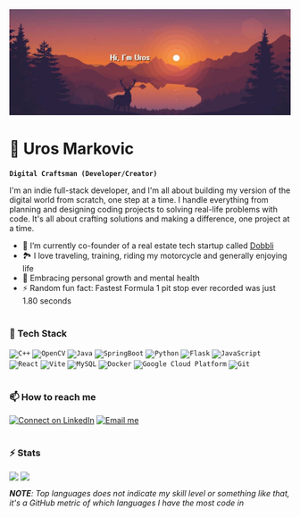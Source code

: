 <div align="center">
    <img src="https://raw.githubusercontent.com/urossm/urossm/main/assets/github_banner.jpg" alt="banner"/>
</div>

# 🍕 Uros Markovic
**`Digital Craftsman (Developer/Creator)`**

I'm an indie full-stack developer, and I'm all about building my version of the digital world from scratch, one step at a time. I handle everything from planning and designing coding projects to solving real-life problems with code. It's all about crafting solutions and making a difference, one project at a time.

- 🌟 I’m currently co-founder of a real estate tech startup called <a href="https://dobbli.com" target="_blank">Dobbli</a>
- 🏞️ I love traveling, training, riding my motorcycle and generally enjoying life
- 🌱 Embracing personal growth and mental health 
- ⚡ Random fun fact: Fastest Formula 1 pit stop ever recorded was just 1.80 seconds

#

### 🔧 Tech Stack

<code><img height="30" alt="C++" src="https://user-images.githubusercontent.com/25181517/192106073-90fffafe-3562-4ff9-a37e-c77a2da0ff58.png"></code>
<code><img height="30" alt="OpenCV" src="https://avatars.githubusercontent.com/u/5009934"></code>
<code><img height="30" alt="Java" src="https://user-images.githubusercontent.com/25181517/117201156-9a724800-adec-11eb-9a9d-3cd0f67da4bc.png"></code>
<code><img height="30" alt="SpringBoot" src="https://user-images.githubusercontent.com/25181517/183891303-41f257f8-6b3d-487c-aa56-c497b880d0fb.png"></code>
<code><img height="30" alt="Python" src="https://user-images.githubusercontent.com/25181517/183423507-c056a6f9-1ba8-4312-a350-19bcbc5a8697.png"></code>
<code><img height="30" alt="Flask" src="https://user-images.githubusercontent.com/25181517/183423775-2276e25d-d43d-4e58-890b-edbc88e915f7.png"></code>
<code><img height="30" alt="JavaScript" src="https://user-images.githubusercontent.com/25181517/117447155-6a868a00-af3d-11eb-9cfe-245df15c9f3f.png"></code>
<code><img height="30" alt="React" src="https://user-images.githubusercontent.com/25181517/183897015-94a058a6-b86e-4e42-a37f-bf92061753e5.png"></code>
<code><img height="30" alt="Vite" src="https://github-production-user-asset-6210df.s3.amazonaws.com/62091613/261395532-b40892ef-efb8-4b0e-a6b5-d1cfc2f3fc35.png"></code>
<code><img height="30" alt="MySQL" src="https://user-images.githubusercontent.com/25181517/183896128-ec99105a-ec1a-4d85-b08b-1aa1620b2046.png"></code>
<code><img height="30" alt="Docker" src="https://user-images.githubusercontent.com/25181517/117207330-263ba280-adf4-11eb-9b97-0ac5b40bc3be.png"></code>
<code><img height="30" alt="Google Cloud Platform" src="https://user-images.githubusercontent.com/25181517/183911547-990692bc-8411-4878-99a0-43506cdb69cf.png"></code>
<code><img height="30" alt="Git" src="https://user-images.githubusercontent.com/25181517/192108372-f71d70ac-7ae6-4c0d-8395-51d8870c2ef0.png"></code>

#

### 📫 How to reach me

[![Connect on LinkedIn](https://img.shields.io/badge/--linkedin?style=flat-square&logo=linkedin&label=LinkedIn&labelColor=%23777777&color=%23777777)](https://www.linkedin.com/in/uros-markovic) [![Email me](https://img.shields.io/badge/--linkedin?style=flat-square&logo=Gmail&label=Email%20Me&labelColor=%23777777&color=%23777777)](mailto:markovicc.uros@gmail.com)

#

### ⚡ Stats


[//]: # (<img align="center" src="https://github-readme-stats-urossms-projects.vercel.app/api?username=urossm&show_icons=true&include_all_commits=true&theme=tokyonight" />)

[//]: # (<img align="center" src="https://github-readme-stats-urossms-projects.vercel.app/api/top-langs/?username=urossm&layout=compact&theme=tokyonight" />)

<img align="center" src="https://github-readme-streak-stats.herokuapp.com?user=urossm&theme=tokyonight" />
<img align="center" src="https://github-readme-stats-urossms-projects.vercel.app/api/top-langs/?username=urossm&layout=compact&theme=tokyonight&cache_seconds=300"/>

_**NOTE**: Top languages does not indicate my skill level or something like that, it's a GitHub metric of which languages I have the most code in_

[//]: # (![Anurag's GitHub stats]&#40;https://github-readme-stats-urossms-projects.vercel.app/api?username=urossm&show_icons=true&theme=tokyonight&include_all_commits=true&cache_seconds=3600&#41;)


